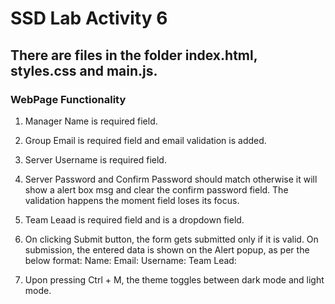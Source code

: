 # SSD Lab Activity 6

## There are files in the folder index.html, styles.css and main.js.

### WebPage Functionality
1. Manager Name is required field.

2. Group Email is required field and email validation is added.

3. Server Username is required field.

4. Server Password and Confirm Password should match otherwise it will show a alert box msg and clear the confirm password field. The validation happens the moment field loses its focus.

5. Team Leaad is required field and is a dropdown field.

6. On clicking Submit button, the form gets submitted only if it is
valid. On submission, the entered data is shown on the Alert popup, as per
the below format:
Name: <name>
Email: <email>
Username: <username> 
Team Lead: <lead>

7. Upon pressing Ctrl + M, the theme toggles between dark mode and light
mode.